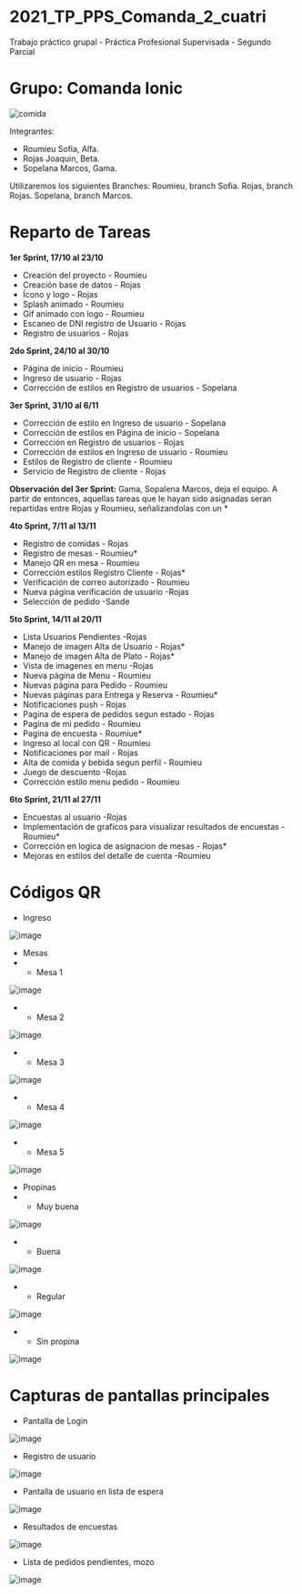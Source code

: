 # 2021_TP_PPS_Comanda_2_cuatri
Trabajo práctico grupal - Práctica Profesional Supervisada - Segundo Parcial

# Grupo: Comanda Ionic

![comida](https://user-images.githubusercontent.com/26911197/141680985-1c9a8a6b-4df3-478e-9a5c-13e4af0459b5.png)

Integrantes:
- Roumieu Sofia, Alfa.
- Rojas Joaquin, Beta.
- Sopelana Marcos, Gama. 

Utilizaremos los siguientes Branches:
Roumieu, branch Sofia.
Rojas, branch Rojas.
Sopelana, branch Marcos.


# Reparto de Tareas

<strong>1er Sprint, 17/10 al 23/10</strong>
- Creación del proyecto - Roumieu
- Creación base de datos - Rojas
- Ícono y logo - Rojas
- Splash animado - Roumieu
- Gif animado con logo - Roumieu
- Escaneo de DNI registro de Usuario - Rojas
- Registro de usuarios - Rojas


<strong>2do Sprint, 24/10 al 30/10</strong>
- Página de inicio - Roumieu
- Ingreso de usuario - Rojas
- Corrección de estilos en Registro de usuarios - Sopelana


<strong>3er Sprint, 31/10 al 6/11</strong>
- Corrección de estilo en Ingreso de usuario - Sopelana
- Corrección de estilos en Página de inicio - Sopelana
- Corrección en Registro de usuarios - Rojas
- Corrección de estilos en Ingreso de usuario - Roumieu
- Estilos de Registro de cliente - Roumieu
- Servicio de Registro de cliente - Rojas

<strong>Observación del 3er Sprint:</strong> Gama, Sopalena Marcos, deja el equipo. A partir de entonces, aquellas tareas que le hayan sido asignadas seran repartidas entre Rojas y Roumieu, señalizandolas con un *


<strong>4to Sprint, 7/11 al 13/11</strong>
- Registro de comidas - Rojas
- Registro de mesas - Roumieu*
- Manejo QR en mesa - Roumieu
- Corrección estilos Registro Cliente - Rojas*
- Verificación de correo autorizado - Roumieu
- Nueva página verificación de usuario -Rojas
- Selección de pedido -Sande


<strong>5to Sprint, 14/11 al 20/11</strong>
- Lista Usuarios Pendientes -Rojas
- Manejo de imagen Alta de Usuario - Rojas*
- Manejo de imagen Alta de Plato - Rojas*
- Vista de imagenes en menu -Rojas
- Nueva página de Menu - Roumieu
- Nuevas página para Pedido - Roumieu
- Nuevas páginas para Entrega y Reserva - Roumieu*
- Notificaciones push - Rojas
- Pagina de espera de pedidos segun estado - Rojas
- Pagina de mi pedido - Roumieu
- Pagina de encuesta - Roumiue*
- Ingreso al local con QR - Roumieu
- Notificaciones por mail - Rojas
- Alta de comida y bebida segun perfil - Roumieu
- Juego de descuento -Rojas
- Corrección estilo menu pedido - Roumieu

<strong>6to Sprint, 21/11 al 27/11</strong>
- Encuestas al usuario -Rojas
- Implementación de graficos para visualizar resultados de encuestas - Roumieu*
- Corrección en logica de asignacion de mesas - Rojas*
- Mejoras en estilos del detalle de cuenta -Roumieu



# Códigos QR

- Ingreso

 ![image](https://user-images.githubusercontent.com/26911197/143518174-36446c23-7346-4350-bcf5-7df4db6cf655.png)

- Mesas
- - Mesa 1

![image](https://user-images.githubusercontent.com/26911197/143518264-f4b2570b-4533-4532-aa9d-17f515d5cd45.png)

- - Mesa 2

![image](https://user-images.githubusercontent.com/26911197/143518282-1cafdf2a-2365-41da-babf-c1e13c33da59.png)

- - Mesa 3

![image](https://user-images.githubusercontent.com/26911197/143518315-74aa46c8-4a89-428d-9b72-d9935ee23360.png)

- - Mesa 4

![image](https://user-images.githubusercontent.com/26911197/143518339-2cd7c2eb-81a0-4894-87d2-4e408301fb0b.png)

- - Mesa 5

![image](https://user-images.githubusercontent.com/26911197/143518369-f948fbc8-181e-4dab-a8de-d2c96842c1e2.png)

- Propinas
- - Muy buena

![image](https://user-images.githubusercontent.com/26911197/143518599-9fc9d98f-9a38-455d-b09c-eba463093beb.png)

- - Buena

![image](https://user-images.githubusercontent.com/26911197/143518645-33f8e070-761a-4c5d-ba5f-e4f112044beb.png)

- - Regular

![image](https://user-images.githubusercontent.com/26911197/143518675-c13e2f9a-c1f6-4293-bcff-e37e8bf11cdd.png)

- - Sin propina

![image](https://user-images.githubusercontent.com/26911197/143518688-051c90eb-ada2-447a-9173-bc1e82c25f9a.png)


# Capturas de pantallas principales

- Pantalla de Login

![image](https://user-images.githubusercontent.com/26911197/143668626-68fb73e8-61aa-425e-9b42-0cfea30bab5d.png)


- Registro de usuario

![image](https://user-images.githubusercontent.com/26911197/143668648-1c955dfa-284c-4554-8d3e-fc8ee09f9dc5.png)

- Pantalla de usuario en lista de espera

![image](https://user-images.githubusercontent.com/26911197/143668719-a62e4881-d9ae-44e2-8b39-8a5a83ea9006.png)

- Resultados de encuestas

![image](https://user-images.githubusercontent.com/26911197/143668734-af76ffab-7ab6-41ef-a836-c9438bd29d3c.png)

- Lista de pedidos pendientes, mozo

![image](https://user-images.githubusercontent.com/26911197/143668858-3dbf0471-141f-4dab-852d-5dbefc62a439.png)







